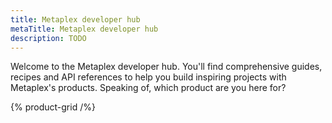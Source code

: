 ```yaml
---
title: Metaplex developer hub
metaTitle: Metaplex developer hub
description: TODO
---
```


Welcome to the Metaplex developer hub. You'll find comprehensive guides, recipes and API references to help you build inspiring projects with Metaplex's products. Speaking of, which product are you here for?

{% product-grid /%}
